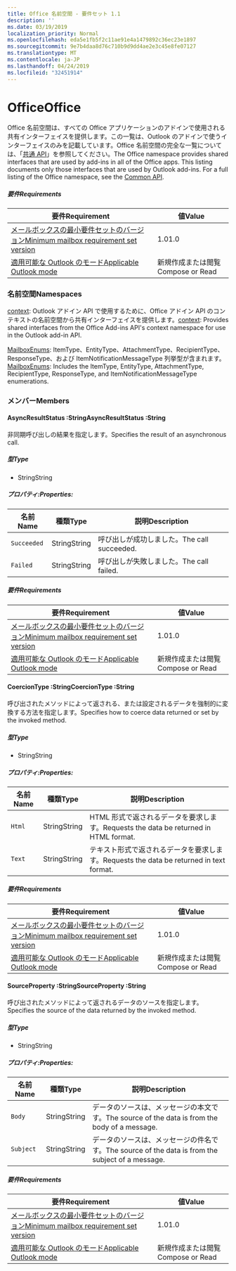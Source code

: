 ```yaml
---
title: Office 名前空間 - 要件セット 1.1
description: ''
ms.date: 03/19/2019
localization_priority: Normal
ms.openlocfilehash: eda5e1fb5f2c11ae91e4a1479892c36ec23e1897
ms.sourcegitcommit: 9e7b4daa8d76c710b9d9dd4ae2e3c45e8fe07127
ms.translationtype: MT
ms.contentlocale: ja-JP
ms.lasthandoff: 04/24/2019
ms.locfileid: "32451914"
---
```

# <a name="office"></a><span data-ttu-id="f1699-102">Office</span><span class="sxs-lookup"><span data-stu-id="f1699-102">Office</span></span>

<span data-ttu-id="f1699-p101">Office 名前空間は、すべての Office アプリケーションのアドインで使用される共有インターフェイスを提供します。この一覧は、Outlook のアドインで使うインターフェイスのみを記載しています。Office 名前空間の完全な一覧については、「[共通 API](/javascript/api/office)」を参照してください。</span><span class="sxs-lookup"><span data-stu-id="f1699-p101">The Office namespace provides shared interfaces that are used by add-ins in all of the Office apps. This listing documents only those interfaces that are used by Outlook add-ins. For a full listing of the Office namespace, see the [Common API](/javascript/api/office).</span></span>

##### <a name="requirements"></a><span data-ttu-id="f1699-105">要件</span><span class="sxs-lookup"><span data-stu-id="f1699-105">Requirements</span></span>

|<span data-ttu-id="f1699-106">要件</span><span class="sxs-lookup"><span data-stu-id="f1699-106">Requirement</span></span>| <span data-ttu-id="f1699-107">値</span><span class="sxs-lookup"><span data-stu-id="f1699-107">Value</span></span>|
|---|---|
|[<span data-ttu-id="f1699-108">メールボックスの最小要件セットのバージョン</span><span class="sxs-lookup"><span data-stu-id="f1699-108">Minimum mailbox requirement set version</span></span>](/office/dev/add-ins/reference/requirement-sets/outlook-api-requirement-sets)| <span data-ttu-id="f1699-109">1.0</span><span class="sxs-lookup"><span data-stu-id="f1699-109">1.0</span></span>|
|[<span data-ttu-id="f1699-110">適用可能な Outlook のモード</span><span class="sxs-lookup"><span data-stu-id="f1699-110">Applicable Outlook mode</span></span>](/outlook/add-ins/#extension-points)| <span data-ttu-id="f1699-111">新規作成または閲覧</span><span class="sxs-lookup"><span data-stu-id="f1699-111">Compose or Read</span></span>|

### <a name="namespaces"></a><span data-ttu-id="f1699-112">名前空間</span><span class="sxs-lookup"><span data-stu-id="f1699-112">Namespaces</span></span>

<span data-ttu-id="f1699-113">[context](office.context.md): Outlook アドイン API で使用するために、Office アドイン API のコンテキストの名前空間から共有インターフェイスを提供します。</span><span class="sxs-lookup"><span data-stu-id="f1699-113">[context](office.context.md): Provides shared interfaces from the Office Add-ins API's context namespace for use in the Outlook add-in API.</span></span>

<span data-ttu-id="f1699-114">[MailboxEnums](/javascript/api/outlook_1_1/office.mailboxenums.attachmenttype): ItemType、EntityType、AttachmentType、RecipientType、ResponseType、および ItemNotificationMessageType 列挙型が含まれます。</span><span class="sxs-lookup"><span data-stu-id="f1699-114">[MailboxEnums](/javascript/api/outlook_1_1/office.mailboxenums.attachmenttype): Includes the ItemType, EntityType, AttachmentType, RecipientType, ResponseType, and ItemNotificationMessageType enumerations.</span></span>

### <a name="members"></a><span data-ttu-id="f1699-115">メンバー</span><span class="sxs-lookup"><span data-stu-id="f1699-115">Members</span></span>

####  <a name="asyncresultstatus-string"></a><span data-ttu-id="f1699-116">AsyncResultStatus :String</span><span class="sxs-lookup"><span data-stu-id="f1699-116">AsyncResultStatus :String</span></span>

<span data-ttu-id="f1699-117">非同期呼び出しの結果を指定します。</span><span class="sxs-lookup"><span data-stu-id="f1699-117">Specifies the result of an asynchronous call.</span></span>

##### <a name="type"></a><span data-ttu-id="f1699-118">型</span><span class="sxs-lookup"><span data-stu-id="f1699-118">Type</span></span>

*   <span data-ttu-id="f1699-119">String</span><span class="sxs-lookup"><span data-stu-id="f1699-119">String</span></span>

##### <a name="properties"></a><span data-ttu-id="f1699-120">プロパティ:</span><span class="sxs-lookup"><span data-stu-id="f1699-120">Properties:</span></span>

|<span data-ttu-id="f1699-121">名前</span><span class="sxs-lookup"><span data-stu-id="f1699-121">Name</span></span>| <span data-ttu-id="f1699-122">種類</span><span class="sxs-lookup"><span data-stu-id="f1699-122">Type</span></span>| <span data-ttu-id="f1699-123">説明</span><span class="sxs-lookup"><span data-stu-id="f1699-123">Description</span></span>|
|---|---|---|
|`Succeeded`| <span data-ttu-id="f1699-124">String</span><span class="sxs-lookup"><span data-stu-id="f1699-124">String</span></span>|<span data-ttu-id="f1699-125">呼び出しが成功しました。</span><span class="sxs-lookup"><span data-stu-id="f1699-125">The call succeeded.</span></span>|
|`Failed`| <span data-ttu-id="f1699-126">String</span><span class="sxs-lookup"><span data-stu-id="f1699-126">String</span></span>|<span data-ttu-id="f1699-127">呼び出しが失敗しました。</span><span class="sxs-lookup"><span data-stu-id="f1699-127">The call failed.</span></span>|

##### <a name="requirements"></a><span data-ttu-id="f1699-128">要件</span><span class="sxs-lookup"><span data-stu-id="f1699-128">Requirements</span></span>

|<span data-ttu-id="f1699-129">要件</span><span class="sxs-lookup"><span data-stu-id="f1699-129">Requirement</span></span>| <span data-ttu-id="f1699-130">値</span><span class="sxs-lookup"><span data-stu-id="f1699-130">Value</span></span>|
|---|---|
|[<span data-ttu-id="f1699-131">メールボックスの最小要件セットのバージョン</span><span class="sxs-lookup"><span data-stu-id="f1699-131">Minimum mailbox requirement set version</span></span>](/office/dev/add-ins/reference/requirement-sets/outlook-api-requirement-sets)| <span data-ttu-id="f1699-132">1.0</span><span class="sxs-lookup"><span data-stu-id="f1699-132">1.0</span></span>|
|[<span data-ttu-id="f1699-133">適用可能な Outlook のモード</span><span class="sxs-lookup"><span data-stu-id="f1699-133">Applicable Outlook mode</span></span>](/outlook/add-ins/#extension-points)| <span data-ttu-id="f1699-134">新規作成または閲覧</span><span class="sxs-lookup"><span data-stu-id="f1699-134">Compose or Read</span></span>|

####  <a name="coerciontype-string"></a><span data-ttu-id="f1699-135">CoercionType :String</span><span class="sxs-lookup"><span data-stu-id="f1699-135">CoercionType :String</span></span>

<span data-ttu-id="f1699-136">呼び出されたメソッドによって返される、または設定されるデータを強制的に変換する方法を指定します。</span><span class="sxs-lookup"><span data-stu-id="f1699-136">Specifies how to coerce data returned or set by the invoked method.</span></span>

##### <a name="type"></a><span data-ttu-id="f1699-137">型</span><span class="sxs-lookup"><span data-stu-id="f1699-137">Type</span></span>

*   <span data-ttu-id="f1699-138">String</span><span class="sxs-lookup"><span data-stu-id="f1699-138">String</span></span>

##### <a name="properties"></a><span data-ttu-id="f1699-139">プロパティ:</span><span class="sxs-lookup"><span data-stu-id="f1699-139">Properties:</span></span>

|<span data-ttu-id="f1699-140">名前</span><span class="sxs-lookup"><span data-stu-id="f1699-140">Name</span></span>| <span data-ttu-id="f1699-141">種類</span><span class="sxs-lookup"><span data-stu-id="f1699-141">Type</span></span>| <span data-ttu-id="f1699-142">説明</span><span class="sxs-lookup"><span data-stu-id="f1699-142">Description</span></span>|
|---|---|---|
|`Html`| <span data-ttu-id="f1699-143">String</span><span class="sxs-lookup"><span data-stu-id="f1699-143">String</span></span>|<span data-ttu-id="f1699-144">HTML 形式で返されるデータを要求します。</span><span class="sxs-lookup"><span data-stu-id="f1699-144">Requests the data be returned in HTML format.</span></span>|
|`Text`| <span data-ttu-id="f1699-145">String</span><span class="sxs-lookup"><span data-stu-id="f1699-145">String</span></span>|<span data-ttu-id="f1699-146">テキスト形式で返されるデータを要求します。</span><span class="sxs-lookup"><span data-stu-id="f1699-146">Requests the data be returned in text format.</span></span>|

##### <a name="requirements"></a><span data-ttu-id="f1699-147">要件</span><span class="sxs-lookup"><span data-stu-id="f1699-147">Requirements</span></span>

|<span data-ttu-id="f1699-148">要件</span><span class="sxs-lookup"><span data-stu-id="f1699-148">Requirement</span></span>| <span data-ttu-id="f1699-149">値</span><span class="sxs-lookup"><span data-stu-id="f1699-149">Value</span></span>|
|---|---|
|[<span data-ttu-id="f1699-150">メールボックスの最小要件セットのバージョン</span><span class="sxs-lookup"><span data-stu-id="f1699-150">Minimum mailbox requirement set version</span></span>](/office/dev/add-ins/reference/requirement-sets/outlook-api-requirement-sets)| <span data-ttu-id="f1699-151">1.0</span><span class="sxs-lookup"><span data-stu-id="f1699-151">1.0</span></span>|
|[<span data-ttu-id="f1699-152">適用可能な Outlook のモード</span><span class="sxs-lookup"><span data-stu-id="f1699-152">Applicable Outlook mode</span></span>](/outlook/add-ins/#extension-points)| <span data-ttu-id="f1699-153">新規作成または閲覧</span><span class="sxs-lookup"><span data-stu-id="f1699-153">Compose or Read</span></span>|

####  <a name="sourceproperty-string"></a><span data-ttu-id="f1699-154">SourceProperty :String</span><span class="sxs-lookup"><span data-stu-id="f1699-154">SourceProperty :String</span></span>

<span data-ttu-id="f1699-155">呼び出されたメソッドによって返されるデータのソースを指定します。</span><span class="sxs-lookup"><span data-stu-id="f1699-155">Specifies the source of the data returned by the invoked method.</span></span>

##### <a name="type"></a><span data-ttu-id="f1699-156">型</span><span class="sxs-lookup"><span data-stu-id="f1699-156">Type</span></span>

*   <span data-ttu-id="f1699-157">String</span><span class="sxs-lookup"><span data-stu-id="f1699-157">String</span></span>

##### <a name="properties"></a><span data-ttu-id="f1699-158">プロパティ:</span><span class="sxs-lookup"><span data-stu-id="f1699-158">Properties:</span></span>

|<span data-ttu-id="f1699-159">名前</span><span class="sxs-lookup"><span data-stu-id="f1699-159">Name</span></span>| <span data-ttu-id="f1699-160">種類</span><span class="sxs-lookup"><span data-stu-id="f1699-160">Type</span></span>| <span data-ttu-id="f1699-161">説明</span><span class="sxs-lookup"><span data-stu-id="f1699-161">Description</span></span>|
|---|---|---|
|`Body`| <span data-ttu-id="f1699-162">String</span><span class="sxs-lookup"><span data-stu-id="f1699-162">String</span></span>|<span data-ttu-id="f1699-163">データのソースは、メッセージの本文です。</span><span class="sxs-lookup"><span data-stu-id="f1699-163">The source of the data is from the body of a message.</span></span>|
|`Subject`| <span data-ttu-id="f1699-164">String</span><span class="sxs-lookup"><span data-stu-id="f1699-164">String</span></span>|<span data-ttu-id="f1699-165">データのソースは、メッセージの件名です。</span><span class="sxs-lookup"><span data-stu-id="f1699-165">The source of the data is from the subject of a message.</span></span>|

##### <a name="requirements"></a><span data-ttu-id="f1699-166">要件</span><span class="sxs-lookup"><span data-stu-id="f1699-166">Requirements</span></span>

|<span data-ttu-id="f1699-167">要件</span><span class="sxs-lookup"><span data-stu-id="f1699-167">Requirement</span></span>| <span data-ttu-id="f1699-168">値</span><span class="sxs-lookup"><span data-stu-id="f1699-168">Value</span></span>|
|---|---|
|[<span data-ttu-id="f1699-169">メールボックスの最小要件セットのバージョン</span><span class="sxs-lookup"><span data-stu-id="f1699-169">Minimum mailbox requirement set version</span></span>](/office/dev/add-ins/reference/requirement-sets/outlook-api-requirement-sets)| <span data-ttu-id="f1699-170">1.0</span><span class="sxs-lookup"><span data-stu-id="f1699-170">1.0</span></span>|
|[<span data-ttu-id="f1699-171">適用可能な Outlook のモード</span><span class="sxs-lookup"><span data-stu-id="f1699-171">Applicable Outlook mode</span></span>](/outlook/add-ins/#extension-points)| <span data-ttu-id="f1699-172">新規作成または閲覧</span><span class="sxs-lookup"><span data-stu-id="f1699-172">Compose or Read</span></span>|
